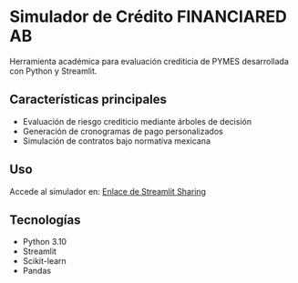# Simulador de Crédito FINANCIARED AB

Herramienta académica para evaluación crediticia de PYMES desarrollada con Python y Streamlit.

## Características principales
- Evaluación de riesgo crediticio mediante árboles de decisión
- Generación de cronogramas de pago personalizados
- Simulación de contratos bajo normativa mexicana

## Uso
Accede al simulador en: [Enlace de Streamlit Sharing](URL_AQUÍ)

## Tecnologías
- Python 3.10
- Streamlit
- Scikit-learn
- Pandas
